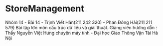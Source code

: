 # StoreManagement
Nhóm 14 - Bài 14 - Trịnh Viết Hân(211 242 320) - Phan Đông Hải(211 211 579)
Bài tập lớn môn cấu trúc dữ liệu và giải thuật.
Giảng viên hướng dẫn : Thầy Nguyễn Việt Hưng chuyên máy tính - Đại học Giao Thông Vận Tải Hà Nội
